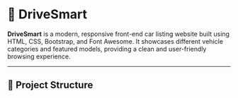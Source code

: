 # 🚗 DriveSmart

**DriveSmart** is a modern, responsive front-end car listing website built using HTML, CSS, Bootstrap, and Font Awesome. It showcases different vehicle categories and featured models, providing a clean and user-friendly browsing experience.

---

## 📁 Project Structure

